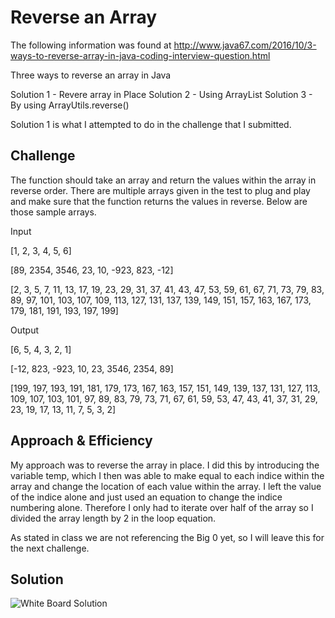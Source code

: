 # Reverse an Array

The following information was found at http://www.java67.com/2016/10/3-ways-to-reverse-array-in-java-coding-interview-question.html

Three ways to reverse an array in Java

Solution 1 - Revere array in Place
Solution 2 - Using ArrayList
Solution 3 - By using ArrayUtils.reverse()

Solution 1 is what I attempted to do in the challenge that I submitted.

## Challenge
The function should take an array and return the values within the array in reverse order. There are multiple arrays given in the test to plug and play and make sure that the function returns the values in reverse. Below are those sample arrays.

Input

[1, 2, 3, 4, 5, 6]	

[89, 2354, 3546, 23, 10, -923, 823, -12]

[2, 3, 5, 7, 11, 13, 17, 19, 23, 29, 31, 37, 41, 43, 47, 53, 59, 61, 67, 71, 73, 79, 83, 89, 97, 101, 103, 107, 109, 113, 127, 131, 137, 139, 149, 151, 157, 163, 167, 173, 179, 181, 191, 193, 197, 199]	

Output

[6, 5, 4, 3, 2, 1]

[-12, 823, -923, 10, 23, 3546, 2354, 89]

[199, 197, 193, 191, 181, 179, 173, 167, 163, 157, 151, 149, 139, 137, 131, 127, 113, 109, 107, 103, 101, 97, 89, 83, 79, 73, 71, 67, 61, 59, 53, 47, 43, 41, 37, 31, 29, 23, 19, 17, 13, 11, 7, 5, 3, 2]



## Approach & Efficiency
My approach was to reverse the array in place. I did this by introducing the variable temp, which I then was able to make equal to each indice within the array and change the location of each value within the array. I left the value of the indice alone and just used an equation to change the indice numbering alone. Therefore I only had to iterate over half of the array so I divided the array length by 2 in the loop equation.

As stated in class we are not referencing the Big 0 yet, so I will leave this for the next challenge.

## Solution
![White Board Solution](../assets/array_reverse.jpg)

